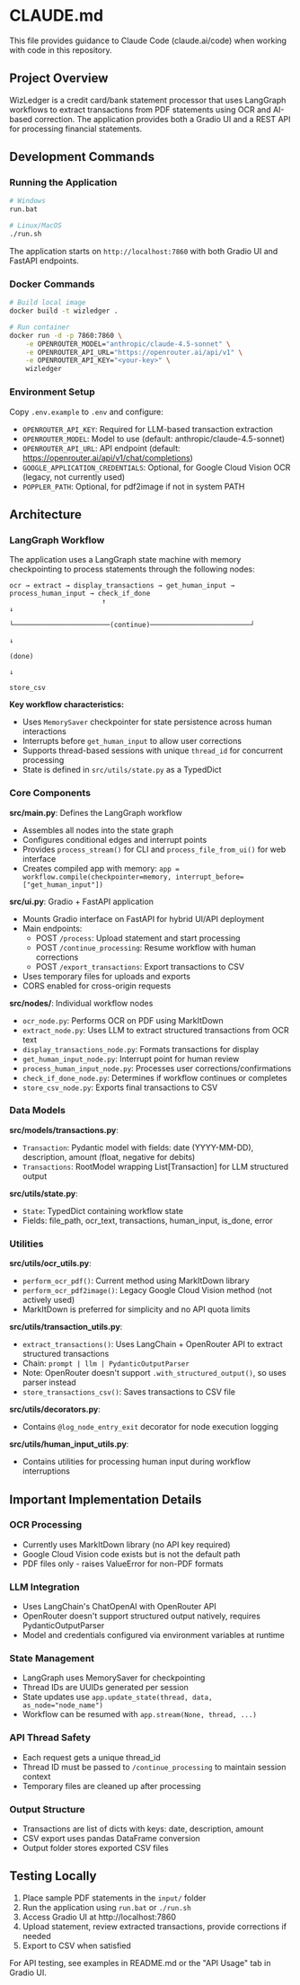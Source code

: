 # CLAUDE.md

This file provides guidance to Claude Code (claude.ai/code) when working with code in this repository.

## Project Overview

WizLedger is a credit card/bank statement processor that uses LangGraph workflows to extract transactions from PDF statements using OCR and AI-based correction. The application provides both a Gradio UI and a REST API for processing financial statements.

## Development Commands

### Running the Application

```bash
# Windows
run.bat

# Linux/MacOS
./run.sh
```

The application starts on `http://localhost:7860` with both Gradio UI and FastAPI endpoints.

### Docker Commands

```bash
# Build local image
docker build -t wizledger .

# Run container
docker run -d -p 7860:7860 \
    -e OPENROUTER_MODEL="anthropic/claude-4.5-sonnet" \
    -e OPENROUTER_API_URL="https://openrouter.ai/api/v1" \
    -e OPENROUTER_API_KEY="<your-key>" \
    wizledger
```

### Environment Setup

Copy `.env.example` to `.env` and configure:
- `OPENROUTER_API_KEY`: Required for LLM-based transaction extraction
- `OPENROUTER_MODEL`: Model to use (default: anthropic/claude-4.5-sonnet)
- `OPENROUTER_API_URL`: API endpoint (default: https://openrouter.ai/api/v1/chat/completions)
- `GOOGLE_APPLICATION_CREDENTIALS`: Optional, for Google Cloud Vision OCR (legacy, not currently used)
- `POPPLER_PATH`: Optional, for pdf2image if not in system PATH

## Architecture

### LangGraph Workflow

The application uses a LangGraph state machine with memory checkpointing to process statements through the following nodes:

```
ocr → extract → display_transactions → get_human_input → process_human_input → check_if_done
                       ↑                                                            ↓
                       └────────────────────────(continue)─────────────────────────┘
                                                                                    ↓
                                                                                (done)
                                                                                    ↓
                                                                              store_csv
```

**Key workflow characteristics:**
- Uses `MemorySaver` checkpointer for state persistence across human interactions
- Interrupts before `get_human_input` to allow user corrections
- Supports thread-based sessions with unique `thread_id` for concurrent processing
- State is defined in `src/utils/state.py` as a TypedDict

### Core Components

**src/main.py**: Defines the LangGraph workflow
- Assembles all nodes into the state graph
- Configures conditional edges and interrupt points
- Provides `process_stream()` for CLI and `process_file_from_ui()` for web interface
- Creates compiled app with memory: `app = workflow.compile(checkpointer=memory, interrupt_before=["get_human_input"])`

**src/ui.py**: Gradio + FastAPI application
- Mounts Gradio interface on FastAPI for hybrid UI/API deployment
- Main endpoints:
  - POST `/process`: Upload statement and start processing
  - POST `/continue_processing`: Resume workflow with human corrections
  - POST `/export_transactions`: Export transactions to CSV
- Uses temporary files for uploads and exports
- CORS enabled for cross-origin requests

**src/nodes/**: Individual workflow nodes
- `ocr_node.py`: Performs OCR on PDF using MarkItDown
- `extract_node.py`: Uses LLM to extract structured transactions from OCR text
- `display_transactions_node.py`: Formats transactions for display
- `get_human_input_node.py`: Interrupt point for human review
- `process_human_input_node.py`: Processes user corrections/confirmations
- `check_if_done_node.py`: Determines if workflow continues or completes
- `store_csv_node.py`: Exports final transactions to CSV

### Data Models

**src/models/transactions.py**:
- `Transaction`: Pydantic model with fields: date (YYYY-MM-DD), description, amount (float, negative for debits)
- `Transactions`: RootModel wrapping List[Transaction] for LLM structured output

**src/utils/state.py**:
- `State`: TypedDict containing workflow state
- Fields: file_path, ocr_text, transactions, human_input, is_done, error

### Utilities

**src/utils/ocr_utils.py**:
- `perform_ocr_pdf()`: Current method using MarkItDown library
- `perform_ocr_pdf2image()`: Legacy Google Cloud Vision method (not actively used)
- MarkItDown is preferred for simplicity and no API quota limits

**src/utils/transaction_utils.py**:
- `extract_transactions()`: Uses LangChain + OpenRouter API to extract structured transactions
- Chain: `prompt | llm | PydanticOutputParser`
- Note: OpenRouter doesn't support `.with_structured_output()`, so uses parser instead
- `store_transactions_csv()`: Saves transactions to CSV file

**src/utils/decorators.py**:
- Contains `@log_node_entry_exit` decorator for node execution logging

**src/utils/human_input_utils.py**:
- Contains utilities for processing human input during workflow interruptions

## Important Implementation Details

### OCR Processing
- Currently uses MarkItDown library (no API key required)
- Google Cloud Vision code exists but is not the default path
- PDF files only - raises ValueError for non-PDF formats

### LLM Integration
- Uses LangChain's ChatOpenAI with OpenRouter API
- OpenRouter doesn't support structured output natively, requires PydanticOutputParser
- Model and credentials configured via environment variables at runtime

### State Management
- LangGraph uses MemorySaver for checkpointing
- Thread IDs are UUIDs generated per session
- State updates use `app.update_state(thread, data, as_node="node_name")`
- Workflow can be resumed with `app.stream(None, thread, ...)`

### API Thread Safety
- Each request gets a unique thread_id
- Thread ID must be passed to `/continue_processing` to maintain session context
- Temporary files are cleaned up after processing

### Output Structure
- Transactions are list of dicts with keys: date, description, amount
- CSV export uses pandas DataFrame conversion
- Output folder stores exported CSV files

## Testing Locally

1. Place sample PDF statements in the `input/` folder
2. Run the application using `run.bat` or `./run.sh`
3. Access Gradio UI at http://localhost:7860
4. Upload statement, review extracted transactions, provide corrections if needed
5. Export to CSV when satisfied

For API testing, see examples in README.md or the "API Usage" tab in Gradio UI.
